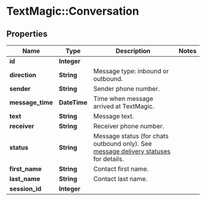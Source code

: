 # TextMagic::Conversation

## Properties
Name | Type | Description | Notes
------------ | ------------- | ------------- | -------------
**id** | **Integer** |  | 
**direction** | **String** | Message type: inbound or outbound.  | 
**sender** | **String** | Sender phone number. | 
**message_time** | **DateTime** | Time when message arrived at TextMagic. | 
**text** | **String** | Message text. | 
**receiver** | **String** | Receiver phone number. | 
**status** | **String** | Message status (for chats outbound only). See [message delivery statuses](http://docs.textmagictesting.com/#section/Delivery-status-codes) for details. | 
**first_name** | **String** | Contact first name. | 
**last_name** | **String** | Contact last name. | 
**session_id** | **Integer** |  | 


